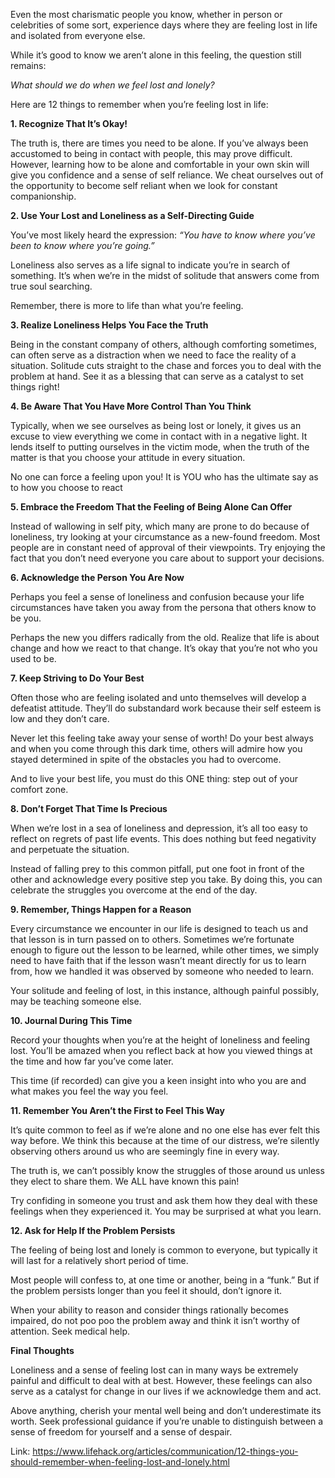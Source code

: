 Even the most charismatic people you know, whether in person or celebrities of some sort, experience days where they are feeling lost in life and isolated from everyone else.

While it’s good to know we aren’t alone in this feeling, the question still remains:

_What should we do when we feel lost and lonely?_

Here are 12 things to remember when you’re feeling lost in life:

**1. Recognize That It’s Okay!**

The truth is, there are times you need to be alone. If you’ve always been accustomed to being in contact with people, this may prove difficult.
However, learning how to be alone and comfortable in your own skin will give you confidence and a sense of self reliance.
We cheat ourselves out of the opportunity to become self reliant when we look for constant companionship.

**2. Use Your Lost and Loneliness as a Self-Directing Guide**

You’ve most likely heard the expression: _“You have to know where you’ve been to know where you’re going.”_

Loneliness also serves as a life signal to indicate you’re in search of something. It’s when we’re in the midst of solitude that answers come from true soul searching.

Remember, there is more to life than what you’re feeling.

**3. Realize Loneliness Helps You Face the Truth**

Being in the constant company of others, although comforting sometimes, can often serve as a distraction when we need to face the reality of a situation.
Solitude cuts straight to the chase and forces you to deal with the problem at hand. See it as a blessing that can serve as a catalyst to set things right!

**4. Be Aware That You Have More Control Than You Think**

Typically, when we see ourselves as being lost or lonely, it gives us an excuse to view everything we come in contact with in a negative light. It lends itself to putting ourselves in the victim mode, when the truth of the matter is that you choose your attitude in every situation.

No one can force a feeling upon you! It is YOU who has the ultimate say as to how you choose to react

**5. Embrace the Freedom That the Feeling of Being Alone Can Offer**

Instead of wallowing in self pity, which many are prone to do because of loneliness, try looking at your circumstance as a new-found freedom.
Most people are in constant need of approval of their viewpoints. Try enjoying the fact that you don’t need everyone you care about to support your decisions.

**6. Acknowledge the Person You Are Now**

Perhaps you feel a sense of loneliness and confusion because your life circumstances have taken you away from the persona that others know to be you.

Perhaps the new you differs radically from the old. Realize that life is about change and how we react to that change. It’s okay that you’re not who you used to be.

**7. Keep Striving to Do Your Best**

Often those who are feeling isolated and unto themselves will develop a defeatist attitude. They’ll do substandard work because their self esteem is low and they don’t care.

Never let this feeling take away your sense of worth! Do your best always and when you come through this dark time, others will admire how you stayed determined in spite of the obstacles you had to overcome.

And to live your best life, you must do this ONE thing: step out of your comfort zone.

**8. Don’t Forget That Time Is Precious**

When we’re lost in a sea of loneliness and depression, it’s all too easy to reflect on regrets of past life events. This does nothing but feed negativity and perpetuate the situation.

Instead of falling prey to this common pitfall, put one foot in front of the other and acknowledge every positive step you take. By doing this, you can celebrate the struggles you overcome at the end of the day.

**9. Remember, Things Happen for a Reason**

Every circumstance we encounter in our life is designed to teach us and that lesson is in turn passed on to others.
Sometimes we’re fortunate enough to figure out the lesson to be learned, while other times, we simply need to have faith that if the lesson wasn’t meant directly for us to learn from, how we handled it was observed by someone who needed to learn.

Your solitude and feeling of lost, in this instance, although painful possibly, may be teaching someone else.

**10. Journal During This Time**

Record your thoughts when you’re at the height of loneliness and feeling lost. You’ll be amazed when you reflect back at how you viewed things at the time and how far you’ve come later.

This time (if recorded) can give you a keen insight into who you are and what makes you feel the way you feel.

**11. Remember You Aren’t the First to Feel This Way**

It’s quite common to feel as if we’re alone and no one else has ever felt this way before. We think this because at the time of our distress, we’re silently observing others around us who are seemingly fine in every way.

The truth is, we can’t possibly know the struggles of those around us unless they elect to share them. We ALL have known this pain!

Try confiding in someone you trust and ask them how they deal with these feelings when they experienced it. You may be surprised at what you learn.

**12. Ask for Help If the Problem Persists**

The feeling of being lost and lonely is common to everyone, but typically it will last for a relatively short period of time.

Most people will confess to, at one time or another, being in a “funk.” But if the problem persists longer than you feel it should, don’t ignore it.

When your ability to reason and consider things rationally becomes impaired, do not poo poo the problem away and think it isn’t worthy of attention. Seek medical help.

**Final Thoughts**

Loneliness and a sense of feeling lost can in many ways be extremely painful and difficult to deal with at best. However, these feelings can also serve as a catalyst for change in our lives if we acknowledge them and act.

Above anything, cherish your mental well being and don’t underestimate its worth. Seek professional guidance if you’re unable to distinguish between a sense of freedom for yourself and a sense of despair.

Link: https://www.lifehack.org/articles/communication/12-things-you-should-remember-when-feeling-lost-and-lonely.html
